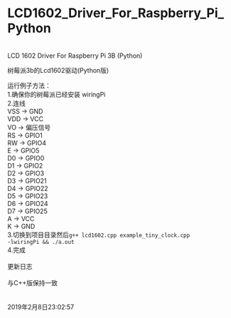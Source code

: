 # LCD1602_Driver_For_Raspberry_Pi_Python
<br>LCD 1602 Driver For Raspberry Pi 3B (Python)

树莓派3b的Lcd1602驱动(Python版)<br/>

运行例子方法：</br>
1.确保你的树莓派已经安装 wiringPi</br>
2.连线</br>
VSS -> GND</br>
VDD -> VCC</br>
VO  -> 偏压信号</br>
RS  -> GPIO1</br>
RW  -> GPIO4</br>
E   -> GPIO5</br>
D0   -> GPIO0</br>
D1   -> GPIO2</br>
D2   -> GPIO3</br>
D3   -> GPIO21</br>
D4   -> GPIO22</br>
D5   -> GPIO23</br>
D6   -> GPIO24</br>
D7   -> GPIO25</br>
A   -> VCC</br>
K   -> GND</br>
3.切换到项目目录然后<code>g++ lcd1602.cpp example_tiny_clock.cpp -lwiringPi  && ./a.out</code></br>
4.完成</br>
<br/>
更新日志<br/>
<br/>与C++版保持一致<br/>
<br/>
<br/>
2019年2月8日23:02:57</br>
